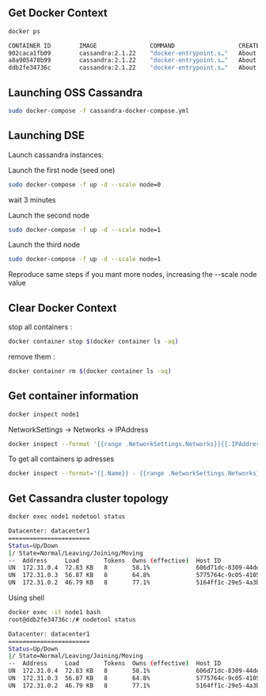 ## Get Docker Context

```bash
docker ps

CONTAINER ID        IMAGE               COMMAND                  CREATED             STATUS              PORTS                                                                     NAMES
902caca1fb09        cassandra:2.1.22    "docker-entrypoint.s…"   About an hour ago   Up About an hour    7000-7001/tcp, 7199/tcp, 9160/tcp, 0.0.0.0:9242->9042/tcp                 node3
a8a905478b99        cassandra:2.1.22    "docker-entrypoint.s…"   About an hour ago   Up About an hour    7000-7001/tcp, 7199/tcp, 9160/tcp, 0.0.0.0:9142->9042/tcp                 node2
ddb2fe34736c        cassandra:2.1.22    "docker-entrypoint.s…"   About an hour ago   Up About an hour    0.0.0.0:7199->7199/tcp, 7000-7001/tcp, 9160/tcp, 0.0.0.0:9042->9042/tcp   node1
```
## Launching OSS Cassandra

```bash
sudo docker-compose -f cassandra-docker-compose.yml
```

## Launching DSE

Launch cassandra instances:

Launch the first node (seed one)

```bash
sudo docker-compose -f up -d --scale node=0
```

wait 3 minutes

Launch the second node

```bash
sudo docker-compose -f up -d --scale node=1
```

Launch the third node

```bash
sudo docker-compose -f up -d --scale node=1
```

Reproduce same steps if you mant more nodes, increasing the --scale node value

## Clear Docker Context

stop all containers :

```bash
docker container stop $(docker container ls -aq)
```

remove them :

```bash
docker container rm $(docker container ls -aq)
```

## Get container information

```bash
docker inspect node1
```
NetworkSettings -> Networks -> IPAddress

```bash
docker inspect --format '{{range .NetworkSettings.Networks}}{{.IPAddress }}{{end}}' node1
```

To get all containers ip adresses

```bash
docker inspect --format='{{.Name}} - {{range .NetworkSettings.Networks}}{{.IPAddress}}{{end}}' $(docker ps -aq)
```

## Get Cassandra cluster topology

```bash
docker exec node1 nodetool status

Datacenter: datacenter1
=======================
Status=Up/Down
|/ State=Normal/Leaving/Joining/Moving
--  Address     Load       Tokens  Owns (effective)  Host ID                               Rack
UN  172.31.0.4  72.83 KB   8       58.1%             606d71dc-8309-44de-bdbe-e2600d05caaf  rack1
UN  172.31.0.3  56.87 KB   8       64.8%             5775764c-9c05-4105-a0fb-3fa83940ed0e  rack1
UN  172.31.0.2  46.79 KB   8       77.1%             5164ff1c-29e5-4a3b-8882-5858701d3ec2  rack1
```

Using shell

```bash
docker exec -it node1 bash
root@ddb2fe34736c:/# nodetool status

Datacenter: datacenter1
=======================
Status=Up/Down
|/ State=Normal/Leaving/Joining/Moving
--  Address     Load       Tokens  Owns (effective)  Host ID                               Rack
UN  172.31.0.4  72.83 KB   8       58.1%             606d71dc-8309-44de-bdbe-e2600d05caaf  rack1
UN  172.31.0.3  56.87 KB   8       64.8%             5775764c-9c05-4105-a0fb-3fa83940ed0e  rack1
UN  172.31.0.2  46.79 KB   8       77.1%             5164ff1c-29e5-4a3b-8882-5858701d3ec2  rack1
```
